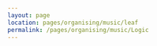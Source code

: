 ```yaml
---
layout: page
location: pages/organising/music/leaf
permalink: /pages/organising/music/Logic
---
```

